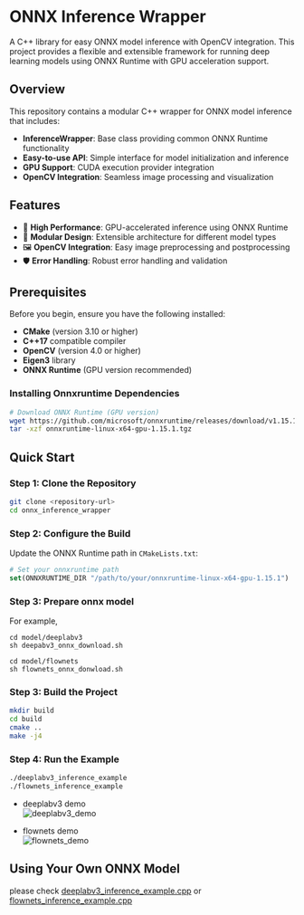 # ONNX Inference Wrapper

A C++ library for easy ONNX model inference with OpenCV integration. This project provides a flexible and extensible framework for running deep learning models using ONNX Runtime with GPU acceleration support.

## Overview

This repository contains a modular C++ wrapper for ONNX model inference that includes:

- **InferenceWrapper**: Base class providing common ONNX Runtime functionality
- **Easy-to-use API**: Simple interface for model initialization and inference
- **GPU Support**: CUDA execution provider integration
- **OpenCV Integration**: Seamless image processing and visualization

## Features

- 🚀 **High Performance**: GPU-accelerated inference using ONNX Runtime
- 🔧 **Modular Design**: Extensible architecture for different model types
- 🖼️ **OpenCV Integration**: Easy image preprocessing and postprocessing
- 🛡️ **Error Handling**: Robust error handling and validation

## Prerequisites

Before you begin, ensure you have the following installed:

- **CMake** (version 3.10 or higher)
- **C++17** compatible compiler
- **OpenCV** (version 4.0 or higher)
- **Eigen3** library
- **ONNX Runtime** (GPU version recommended)

### Installing Onnxruntime Dependencies

```bash
# Download ONNX Runtime (GPU version)
wget https://github.com/microsoft/onnxruntime/releases/download/v1.15.1/onnxruntime-linux-x64-gpu-1.15.1.tgz
tar -xzf onnxruntime-linux-x64-gpu-1.15.1.tgz
```


## Quick Start

### Step 1: Clone the Repository

```bash
git clone <repository-url>
cd onnx_inference_wrapper
```

### Step 2: Configure the Build

Update the ONNX Runtime path in `CMakeLists.txt`:

```cmake
# Set your onnxruntime path
set(ONNXRUNTIME_DIR "/path/to/your/onnxruntime-linux-x64-gpu-1.15.1")
```
### Step 3: Prepare onnx model
For example,
```
cd model/deeplabv3
sh deepabv3_onnx_download.sh

cd model/flownets
sh flownets_onnx_donwload.sh
```

### Step 3: Build the Project

```bash
mkdir build
cd build
cmake ..
make -j4
```

### Step 4: Run the Example

```bash
./deeplabv3_inference_example
./flownets_inference_example
```

- deeplabv3 demo  
![deeplabv3_demo](./asset/deeplabv3.gif)

- flownets demo  
![flownets_demo](./asset/flownets.gif)


## Using Your Own ONNX Model

please check [deeplabv3_inference_example.cpp](src/examples/deeplabv3_inference_example.cpp) or [flownets_inference_example.cpp](src/examples/flownets_inference_example.cpp)